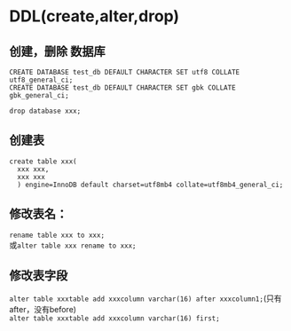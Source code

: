 # DDL(create,alter,drop)

创建，删除 数据库
-------
```
CREATE DATABASE test_db DEFAULT CHARACTER SET utf8 COLLATE utf8_general_ci;
CREATE DATABASE test_db DEFAULT CHARACTER SET gbk COLLATE gbk_general_ci;

drop database xxx;
```
创建表
-------
```
create table xxx(
  xxx xxx,
  xxx xxx
  ) engine=InnoDB default charset=utf8mb4 collate=utf8mb4_general_ci;
```

修改表名：
----
`rename table xxx to xxx;`<br>
或`alter table xxx rename to xxx;`


修改表字段
----------
`alter table xxxtable add xxxcolumn varchar(16) after xxxcolumn1;`(只有after，没有before)<br>
`alter table xxxtable add xxxcolumn varchar(16) first;`
